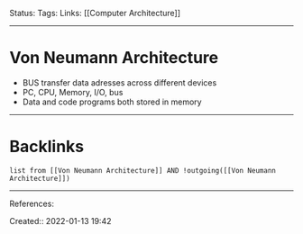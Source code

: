 Status: 
Tags: 
Links: [[Computer Architecture]]
___
# Von Neumann Architecture
- BUS transfer data adresses across different devices
- PC, CPU, Memory, I/O, bus
- Data and code programs both stored in memory
___
# Backlinks
```dataview
list from [[Von Neumann Architecture]] AND !outgoing([[Von Neumann Architecture]])
```
___
References:

Created:: 2022-01-13 19:42
